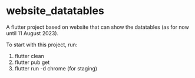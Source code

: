 # website_datatables

A flutter project based on website that can show the datatables (as for now until 11 August 2023).

To start with this project, run:
1) flutter clean
2) flutter pub get
3) flutter run -d chrome (for staging)
